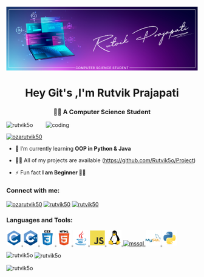 ![logo](https://github.com/Rutvik5o/Rutvik5o/blob/main/Github%20Cover%20Page.jpg)
<h1 align="center">Hey Git's ,I'm Rutvik Prajapati</h1>
<h3 align="center"> 👨‍💻 A Computer Science Student</h3>


<img align="right" alt="coding" width="400" src="https://user-images.githubusercontent.com/55389276/140866485-8fb1c876-9a8f-4d6a-98dc-08c4981eaf70.gif">




<p align="left"> <img src="https://komarev.com/ghpvc/?username=rutvik5o&label=Profile%20views&color=0e75b6&style=flat" alt="rutvik5o" /> </p>

<p align="left"> <a href="https://twitter.com/ozarutvik50" target="blank"><img src="https://img.shields.io/twitter/follow/ozarutvik50?logo=twitter&style=for-the-badge" alt="ozarutvik50" /></a> </p>

- 🌱 I’m currently learning **OOP in Python & Java**

- 👨‍💻 All of my projects are available (https://github.com/Rutvik5o/Project)

- ⚡ Fun fact **I am Beginner 👨‍💻**

<h3 align="left">Connect with me:</h3>
<p align="left">
<a href="https://twitter.com/ozarutvik50" target="blank"><img align="center" src="https://raw.githubusercontent.com/rahuldkjain/github-profile-readme-generator/master/src/images/icons/Social/twitter.svg" alt="ozarutvik50" height="30" width="40" /></a>
<a href="https://linkedin.com/in/rutvik50" target="blank"><img align="center" src="https://raw.githubusercontent.com/rahuldkjain/github-profile-readme-generator/master/src/images/icons/Social/linked-in-alt.svg" alt="rutvik50" height="30" width="40" /></a>
<a href="https://instagram.com/rutvik.50" target="blank"><img align="center" src="https://raw.githubusercontent.com/rahuldkjain/github-profile-readme-generator/master/src/images/icons/Social/instagram.svg" alt="rutvik50" height="30" width="40" /></a>
</p>

<h3 align="left">Languages and Tools:</h3>
<p align="left"> <a href="https://www.cprogramming.com/" target="_blank" rel="noreferrer"> <img src="https://raw.githubusercontent.com/devicons/devicon/master/icons/c/c-original.svg" alt="c" width="40" height="40"/> </a> <a href="https://www.w3schools.com/cpp/" target="_blank" rel="noreferrer"> <img src="https://raw.githubusercontent.com/devicons/devicon/master/icons/cplusplus/cplusplus-original.svg" alt="cplusplus" width="40" height="40"/> </a> <a href="https://www.w3schools.com/css/" target="_blank" rel="noreferrer"> <img src="https://raw.githubusercontent.com/devicons/devicon/master/icons/css3/css3-original-wordmark.svg" alt="css3" width="40" height="40"/> </a> <a href="https://www.w3.org/html/" target="_blank" rel="noreferrer"> <img src="https://raw.githubusercontent.com/devicons/devicon/master/icons/html5/html5-original-wordmark.svg" alt="html5" width="40" height="40"/> <a href="https://www.java.com" target="_blank" rel="noreferrer"> <img src="https://raw.githubusercontent.com/devicons/devicon/master/icons/java/java-original.svg" alt="java" width="40" height="40"/> </a></a> <a href="https://developer.mozilla.org/en-US/docs/Web/JavaScript" target="_blank" rel="noreferrer"> <img src="https://raw.githubusercontent.com/devicons/devicon/master/icons/javascript/javascript-original.svg" alt="javascript" width="40" height="40"/> </a> <a href="https://www.linux.org/" target="_blank" rel="noreferrer"> <img src="https://raw.githubusercontent.com/devicons/devicon/master/icons/linux/linux-original.svg" alt="linux" width="40" height="40"/> </a> <a href="https://www.microsoft.com/en-us/sql-server" target="_blank" rel="noreferrer"> <img src="https://www.svgrepo.com/show/303229/microsoft-sql-server-logo.svg" alt="mssql" width="40" height="40"/> </a> <a href="https://www.mysql.com/" target="_blank" rel="noreferrer"> <img src="https://raw.githubusercontent.com/devicons/devicon/master/icons/mysql/mysql-original-wordmark.svg" alt="mysql" width="40" height="40"/> </a> <a href="https://www.python.org" target="_blank" rel="noreferrer"> <img src="https://raw.githubusercontent.com/devicons/devicon/master/icons/python/python-original.svg" alt="python" width="40" height="40"/> </a> <a href="https://www.scala-lang.org" target="_blank" rel="noreferrer"> </a> </p>

<p><img align="left" src="https://github-readme-stats.vercel.app/api/top-langs?username=rutvik5o&show_icons=true&locale=en&layout=compact" alt="rutvik5o" /></p>

<p>&nbsp;<img align="center" src="https://github-readme-stats.vercel.app/api?username=rutvik5o&show_icons=true&locale=en" alt="rutvik5o" /></p>

<p><img align="center" src="https://github-readme-streak-stats.herokuapp.com/?user=rutvik5o&" alt="rutvik5o" /></p>
